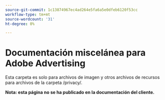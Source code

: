 ```yaml
---
source-git-commit: 1c13874967ec4ad264e5fa6a5e0dfeb6120f53cc
workflow-type: tm+mt
source-wordcount: '31'
ht-degree: 0%

---
```

# Documentación miscelánea para Adobe Advertising

Esta carpeta es solo para archivos de imagen y otros archivos de recursos para archivos de la carpeta /privacy/.

**Nota: esta página no se ha publicado en la documentación del cliente.**
